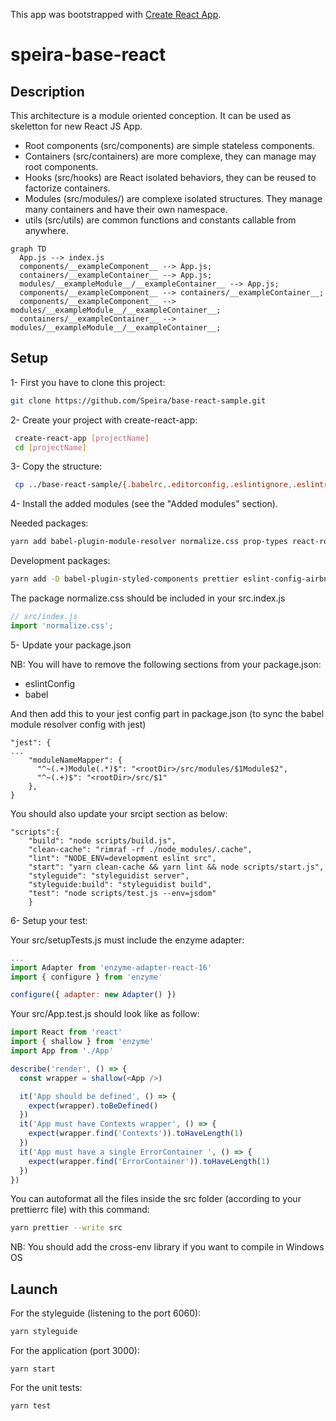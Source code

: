 This app was bootstrapped with [Create React App](https://github.com/facebook/create-react-app).

# speira-base-react

## Description

This architecture is a module oriented conception. It can be used as skeletton for new React JS App.
- Root components (src/components) are simple stateless components.
- Containers (src/containers) are more complexe, they can manage may root components.
- Hooks (src/hooks) are React isolated behaviors, they can be reused to factorize containers.
- Modules (src/modules/) are complexe isolated structures. They manage many containers and have their own namespace.
- utils (src/utils) are common functions and constants callable from anywhere.

```mermaid
graph TD
  App.js --> index.js
  components/__exampleComponent__ --> App.js;
  containers/__exampleContainer__ --> App.js;
  modules/__exampleModule__/__exampleContainer__ --> App.js;
  components/__exampleComponent__ --> containers/__exampleContainer__;
  components/__exampleComponent__ --> modules/__exampleModule__/__exampleContainer__;
  containers/__exampleContainer__ --> modules/__exampleModule__/__exampleContainer__;

```

## Setup

1- First you have to clone this project:

```bash
git clone https://github.com/Speira/base-react-sample.git
```

2- Create your project with create-react-app:

```bash
 create-react-app [projectName]
 cd [projectName]
```

3- Copy the structure:

```bash
 cp ../base-react-sample/{.babelrc,.editorconfig,.eslintignore,.eslintrc.js,.gitignore,.prettierrc,jsconfig.json,styleguide.config.js} . && cp -r ../base-react-sample/src/{App.js,README.md,components,contexts,hooks,index.css,modules,utils} ./src
```

4- Install the added modules (see the "Added modules" section).

Needed packages:

```bash
yarn add babel-plugin-module-resolver normalize.css prop-types react-router-dom styled-components react-is @styled-icons/bootstrap query-string
```

Development packages:

```bash
yarn add -D babel-plugin-styled-components prettier eslint-config-airbnb eslint-config-prettier eslint-import-resolver-babel-module eslint-plugin-import eslint-plugin-prettier react-styleguidist enzyme enzyme-adapter-react-16
```
The package normalize.css should be included in your src.index.js
```js
// src/index.js
import 'normalize.css';
```
5- Update your package.json

NB: You will have to remove the following sections from your package.json: 
 * eslintConfig
 * babel
 
And then add this to your jest config part in package.json (to sync the babel module resolver config with jest)
```
"jest": {
...
    "moduleNameMapper": {
      "^~(.+)Module(.*)$": "<rootDir>/src/modules/$1Module$2",
      "^~(.+)$": "<rootDir>/src/$1"
    },
}
```

You should also update your srcipt section as below:

```
"scripts":{
    "build": "node scripts/build.js",
    "clean-cache": "rimraf -rf ./node_modules/.cache",
    "lint": "NODE_ENV=development eslint src",
    "start": "yarn clean-cache && yarn lint && node scripts/start.js",
    "styleguide": "styleguidist server",
    "styleguide:build": "styleguidist build",
    "test": "node scripts/test.js --env=jsdom"
    }

```
6- Setup your test:

Your src/setupTests.js must include the enzyme adapter:
```js
...
import Adapter from 'enzyme-adapter-react-16'
import { configure } from 'enzyme'

configure({ adapter: new Adapter() })
```

Your src/App.test.js should look like as follow: 

```js
import React from 'react'
import { shallow } from 'enzyme'
import App from './App'

describe('render', () => {
  const wrapper = shallow(<App />)

  it('App should be defined', () => {
    expect(wrapper).toBeDefined()
  })
  it('App must have Contexts wrapper', () => {
    expect(wrapper.find('Contexts')).toHaveLength(1)
  })
  it('App must have a single ErrorContainer ', () => {
    expect(wrapper.find('ErrorContainer')).toHaveLength(1)
  })
})
```

You can autoformat all the files inside the src folder (according to your prettierrc file) with this command:

```bash
yarn prettier --write src
```

NB: You should add the cross-env library if you want to compile in Windows OS

## Launch

For the styleguide (listening to the port 6060):

```bash
yarn styleguide
```

For the application (port 3000):

```
yarn start
```

For the unit tests:

```
yarn test
```
